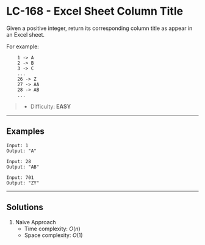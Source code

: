 # LC-168 - Excel Sheet Column Title

Given a positive integer, return its corresponding column title as appear in an Excel sheet.

For example:
```
    1 -> A
    2 -> B
    3 -> C
    ...
    26 -> Z
    27 -> AA
    28 -> AB
    ...
```

> * Difficulty: **EASY**

---
## Examples

```
Input: 1
Output: "A"
```

```
Input: 28
Output: "AB"
```

```
Input: 701
Output: "ZY"
```

---
## Solutions

1. Naive Approach
    * Time complexity: $O(n)$
    * Space complexity: $O(1)$